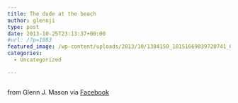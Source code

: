 ```yaml
---
title: The dude at the beach
author: glennji
type: post
date: 2013-10-25T23:13:37+00:00
#url: /?p=1083
featured_image: /wp-content/uploads/2013/10/1384150_10151669039720741_643908514_n.jpg
categories:
  - Uncategorized

---
```

<div>
  <img style="max-width: 600px;" src="/wp-content/uploads/2013/10/1384150_10151669039720741_643908514_n.jpg" alt="" /></p> 
  
  <div>
    from Glenn J. Mason via <a href="https://www.facebook.com/photo.php?fbid=10151669039720741&set=a.10151649388125741.1073741830.551785740&type=1">Facebook</a>
  </div>
</div>
